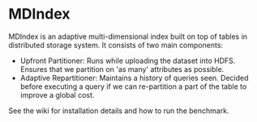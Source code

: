 # MDIndex

MDIndex is an adaptive multi-dimensional index built on top of tables in distributed storage system. 
It consists of two main components:
- Upfront Partitioner: Runs while uploading the dataset into HDFS. Ensures that we partition on 'as many' attributes as possible.
- Adaptive Repartitioner: Maintains a history of queries seen. Decided before executing a query if we can re-partition a part of the table to improve a global cost.

See the wiki for installation details and how to run the benchmark.
